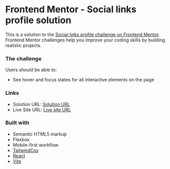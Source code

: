 # Frontend Mentor - Social links profile solution

This is a solution to the [Social links profile challenge on Frontend Mentor](https://www.frontendmentor.io/challenges/social-links-profile-UG32l9m6dQ). Frontend Mentor challenges help you improve your coding skills by building realistic projects.

### The challenge

Users should be able to:

- See hover and focus states for all interactive elements on the page

### Links

- Solution URL: [Solution URL](https://github.com/VeseMir2k/social-links-profile)
- Live Site URL: [Live site URL](https://vesemir2k.github.io/social-links-profile/)

### Built with

- Semantic HTML5 markup
- Flexbox
- Mobile-first workflow
- [TailwindCss](https://tailwindcss.com/)
- [React](https://reactjs.org/)
- [Vite](https://vitejs.dev/)
